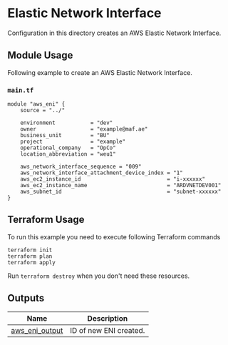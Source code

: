 <!-- BEGIN_TF_DOCS -->
# Elastic Network Interface 

Configuration in this directory creates an AWS Elastic Network Interface.

## Module Usage

Following example to create an AWS Elastic Network Interface.

### `main.tf`
```hcl
module "aws_eni" {
    source = "../"

    environment           = "dev"
    owner                 = "example@maf.ae"
    business_unit         = "BU"
    project               = "example"
    operational_company   = "OpCo"
    location_abbreviation = "weu1"

    aws_network_interface_sequence = "009"
    aws_network_interface_attachment_device_index = "1"
    aws_ec2_instance_id                           = "i-xxxxxx"
    aws_ec2_instance_name                         = "ARDVNETDEV001"
    aws_subnet_id                                 = "subnet-xxxxxx"
}
```

## Terraform Usage

To run this example you need to execute following Terraform commands

```hcl
terraform init
terraform plan
terraform apply
```

Run `terraform destroy` when you don't need these resources.

## Outputs

| Name | Description |
|------|-------------|
| <a name="output_aws_eni_output"></a> [aws\_eni\_output](#output\aws\_eni\_output) | ID of new ENI created. |

<!-- END_TF_DOCS -->
